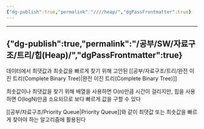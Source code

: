```yaml
---
{"dg-publish":true,"permalink":"////heap/","dgPassFrontmatter":true}
---
```



---
{"dg-publish":true,"permalink":"/공부/SW/자료구조/트리/힙(Heap)/","dgPassFrontmatter":true}
---

데이터에서 최댓값과 최솟값을 빠르게 찾기 위해 고안된 [[공부/자료구조/트리/완전 이진 트리(Complete Binary Tree)\|완전 이진 트리(Complete Binary Tree)]]

최솟값이나 최댓값을 찾기 위해 배열을 사용하면 O(n)만큼 시간이 걸리지만, 힙을 사용하면 O(logN)만큼 소요되므로 보다 빠르게 값을 구할 수 있다

[[공부/자료구조/Priority Queue\|Priority Queue]]와 같이 최댓값 또는 최솟값을 빠르게 찾아야 하는 알고리즘에 활용된다